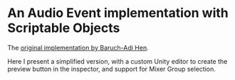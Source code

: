 # An Audio Event implementation with Scriptable Objects

The [original implementation by Baruch-Adi Hen](https://gist.github.com/baruchadi/3c23caf609fa0f4bd349d9ea432eb9c4).

Here I present a simplified version, with a custom Unity editor to create the preview button in the inspector, and support for Mixer Group selection.
